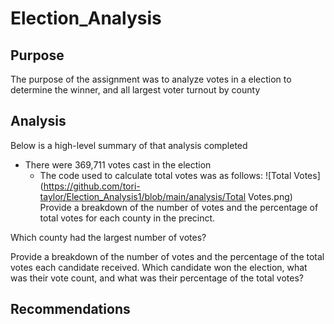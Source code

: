 # Election_Analysis
## Purpose
The purpose of the assignment was to analyze votes in a election to determine the winner, and all largest voter turnout by county
## Analysis
Below is a high-level summary of that analysis completed

  
  * There were 369,711 votes cast in the election
      * The code used to calculate total votes was as follows: ![Total Votes](https://github.com/tori-taylor/Election_Analysis1/blob/main/analysis/Total Votes.png)
Provide a breakdown of the number of votes and the percentage of total votes for each county in the precinct.

Which county had the largest number of votes?

Provide a breakdown of the number of votes and the percentage of the total votes each candidate received.
Which candidate won the election, what was their vote count, and what was their percentage of the total votes?
## Recommendations
